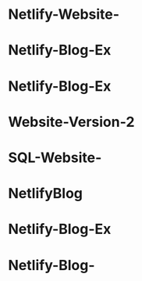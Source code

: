 # Netlify-Website-
# Netlify-Blog-Ex
# Netlify-Blog-Ex
# Website-Version-2
# SQL-Website-
# NetlifyBlog
# Netlify-Blog-Ex
# Netlify-Blog-
